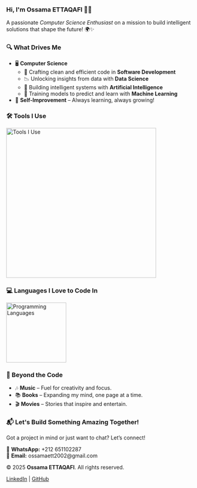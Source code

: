 <h3>Hi, I'm <strong>Ossama ETTAQAFI</strong> 👋🏻</h3>
<p>A passionate <em>Computer Science Enthusiast</em> on a mission to build intelligent solutions that shape the future! 🌍✨</p>

<!-- Interests Section -->
<h3>🔍 What Drives Me</h3>
<ul>
  <li>🖥️ <strong>Computer Science</strong>
    <ul>
      <li>📝 Crafting clean and efficient code in <strong>Software Development</strong></li>
      <li>📉 Unlocking insights from data with <strong>Data Science</strong></li>
      <li>🧠 Building intelligent systems with <strong>Artificial Intelligence</strong></li>
      <li>🚀 Training models to predict and learn with <strong>Machine Learning</strong></li>
    </ul>
  </li>
  <li>🌟 <strong>Self-Improvement</strong> – Always learning, always growing!</li>
</ul>

<!-- Tools Section -->
<h3>🛠️ Tools I Use</h3>
<p>
  <a href="https://skillicons.dev">
    <img src="https://skillicons.dev/icons?i=react,angular,typescript,html,css,flask,laravel,mysql,mongodb,aws,docker,git,linux" width="400" alt="Tools I Use"/>
  </a>
</p>

<!-- Programming Languages Section -->
<h3>💻 Languages I Love to Code In</h3>
<p>
  <a href="https://skillicons.dev">
    <img src="https://skillicons.dev/icons?i=python,js,java,c,php" width="160" alt="Programming Languages" />
  </a>
</p>

<!-- Hobbies Section -->
<h3>🎨 Beyond the Code</h3>
<ul>
  <li>🎶 <strong>Music</strong> – Fuel for creativity and focus.</li>
  <li>📚 <strong>Books</strong> – Expanding my mind, one page at a time.</li>
  <li>🎬 <strong>Movies</strong> – Stories that inspire and entertain.</li>
</ul>

<!-- Contact Section -->
<h3>📬 Let's Build Something Amazing Together!</h3>
<p>Got a project in mind or just want to chat? Let’s connect!</p>
<p>
  📱 <strong>WhatsApp:</strong> +212 651102287<br>
  📧 <strong>Email:</strong> ossamaett2002@gmail.com
</p>

<!-- Footer Section -->
<footer>
  <p>© 2025 <strong>Ossama ETTAQAFI</strong>. All rights reserved.</p>
  <p>
    <a href="https://linkedin.com/in/ossama-ettaqafi">LinkedIn</a> | 
    <a href="https://github.com/ossama-ettaqafi">GitHub</a>
  </p>
</footer>
